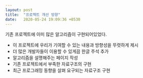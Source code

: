 ```yaml
---
layout: post
title:  "프로젝트 개선 방향"
date:   2020-05-24 19:09:36 +0530
---
```


기존 프로젝트에 이미 많은 알고리즘이 구현되어있었다. 
- 이 프로젝트에 우리가 기여할 수 있는 내용과 방향성을 뚜렷하게 제시
- 더 많은 개발자들이 이용할 수 있게끔 한글 주석 추가
- 알고리즘을 설명해주는 페이지 작성
- 기존 프로젝트에서 부족한 자료구조의 구현
- 최근 프로그래밍 동향을 살펴 요구되는 자료구조 구현
